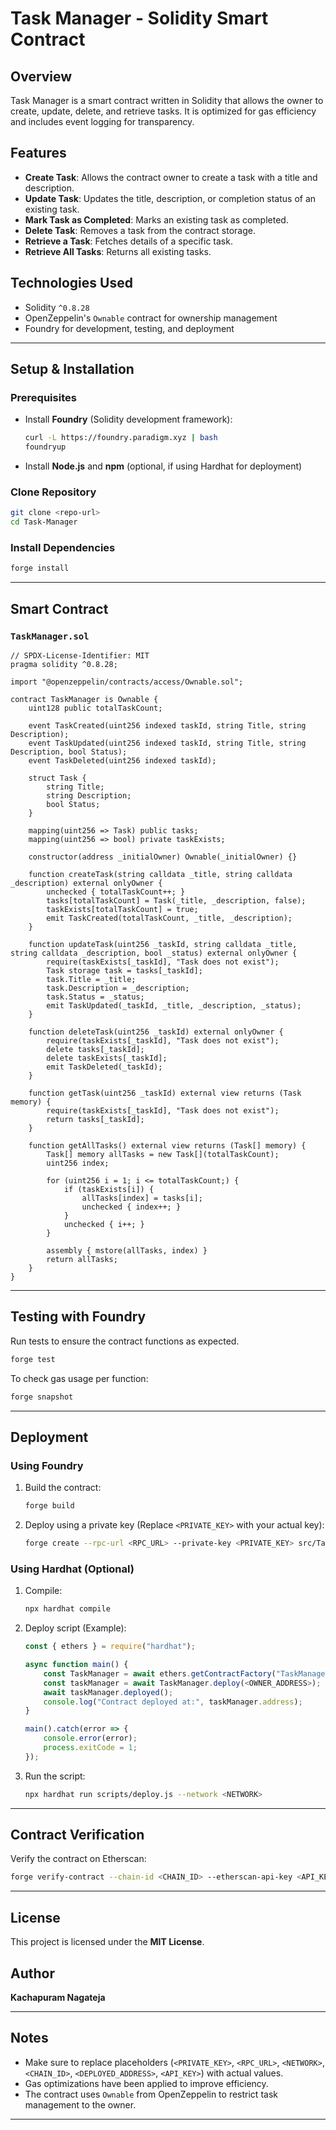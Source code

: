 # Task Manager - Solidity Smart Contract

## Overview

Task Manager is a smart contract written in Solidity that allows the owner to create, update, delete, and retrieve tasks. It is optimized for gas efficiency and includes event logging for transparency.

## Features

- **Create Task**: Allows the contract owner to create a task with a title and description.
- **Update Task**: Updates the title, description, or completion status of an existing task.
- **Mark Task as Completed**: Marks an existing task as completed.
- **Delete Task**: Removes a task from the contract storage.
- **Retrieve a Task**: Fetches details of a specific task.
- **Retrieve All Tasks**: Returns all existing tasks.

## Technologies Used

- Solidity `^0.8.28`
- OpenZeppelin's `Ownable` contract for ownership management
- Foundry for development, testing, and deployment

---

## Setup & Installation

### Prerequisites

- Install **Foundry** (Solidity development framework):
  ```sh
  curl -L https://foundry.paradigm.xyz | bash
  foundryup
  ```
- Install **Node.js** and **npm** (optional, if using Hardhat for deployment)

### Clone Repository

```sh
git clone <repo-url>
cd Task-Manager
```

### Install Dependencies

```sh
forge install
```

---

## Smart Contract

### `TaskManager.sol`

```solidity
// SPDX-License-Identifier: MIT
pragma solidity ^0.8.28;

import "@openzeppelin/contracts/access/Ownable.sol";

contract TaskManager is Ownable {
    uint128 public totalTaskCount;

    event TaskCreated(uint256 indexed taskId, string Title, string Description);
    event TaskUpdated(uint256 indexed taskId, string Title, string Description, bool Status);
    event TaskDeleted(uint256 indexed taskId);

    struct Task {
        string Title;
        string Description;
        bool Status;
    }

    mapping(uint256 => Task) public tasks;
    mapping(uint256 => bool) private taskExists;

    constructor(address _initialOwner) Ownable(_initialOwner) {}

    function createTask(string calldata _title, string calldata _description) external onlyOwner {
        unchecked { totalTaskCount++; }
        tasks[totalTaskCount] = Task(_title, _description, false);
        taskExists[totalTaskCount] = true;
        emit TaskCreated(totalTaskCount, _title, _description);
    }

    function updateTask(uint256 _taskId, string calldata _title, string calldata _description, bool _status) external onlyOwner {
        require(taskExists[_taskId], "Task does not exist");
        Task storage task = tasks[_taskId];
        task.Title = _title;
        task.Description = _description;
        task.Status = _status;
        emit TaskUpdated(_taskId, _title, _description, _status);
    }

    function deleteTask(uint256 _taskId) external onlyOwner {
        require(taskExists[_taskId], "Task does not exist");
        delete tasks[_taskId];
        delete taskExists[_taskId];
        emit TaskDeleted(_taskId);
    }

    function getTask(uint256 _taskId) external view returns (Task memory) {
        require(taskExists[_taskId], "Task does not exist");
        return tasks[_taskId];
    }

    function getAllTasks() external view returns (Task[] memory) {
        Task[] memory allTasks = new Task[](totalTaskCount);
        uint256 index;

        for (uint256 i = 1; i <= totalTaskCount;) {
            if (taskExists[i]) {
                allTasks[index] = tasks[i];
                unchecked { index++; }
            }
            unchecked { i++; }
        }

        assembly { mstore(allTasks, index) }
        return allTasks;
    }
}
```

---

## Testing with Foundry

Run tests to ensure the contract functions as expected.

```sh
forge test
```

To check gas usage per function:

```sh
forge snapshot
```

---

## Deployment

### Using Foundry

1. Build the contract:
   ```sh
   forge build
   ```
2. Deploy using a private key (Replace `<PRIVATE_KEY>` with your actual key):
   ```sh
   forge create --rpc-url <RPC_URL> --private-key <PRIVATE_KEY> src/TaskManager.sol:TaskManager --constructor-args <OWNER_ADDRESS>
   ```

### Using Hardhat (Optional)

1. Compile:
   ```sh
   npx hardhat compile
   ```
2. Deploy script (Example):

   ```javascript
   const { ethers } = require("hardhat");

   async function main() {
       const TaskManager = await ethers.getContractFactory("TaskManager");
       const taskManager = await TaskManager.deploy(<OWNER_ADDRESS>);
       await taskManager.deployed();
       console.log("Contract deployed at:", taskManager.address);
   }

   main().catch(error => {
       console.error(error);
       process.exitCode = 1;
   });
   ```

3. Run the script:
   ```sh
   npx hardhat run scripts/deploy.js --network <NETWORK>
   ```

---

## Contract Verification

Verify the contract on Etherscan:

```sh
forge verify-contract --chain-id <CHAIN_ID> --etherscan-api-key <API_KEY> --contract-address <DEPLOYED_ADDRESS> src/TaskManager.sol:TaskManager
```

---

## License

This project is licensed under the **MIT License**.

## Author

**Kachapuram Nagateja**

---

## Notes

- Make sure to replace placeholders (`<PRIVATE_KEY>`, `<RPC_URL>`, `<NETWORK>`, `<CHAIN_ID>`, `<DEPLOYED_ADDRESS>`, `<API_KEY>`) with actual values.
- Gas optimizations have been applied to improve efficiency.
- The contract uses `Ownable` from OpenZeppelin to restrict task management to the owner.

---
